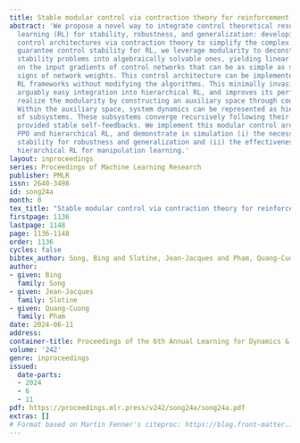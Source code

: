 ```yaml
---
title: Stable modular control via contraction theory for reinforcement learning
abstract: 'We propose a novel way to integrate control theoretical results with reinforcement
  learning (RL) for stability, robustness, and generalization: developing modular
  control architectures via contraction theory to simplify the complex problems. To
  guarantee control stability for RL, we leverage modularity to deconstruct the nonlinear
  stability problems into algebraically solvable ones, yielding linear constraints
  on the input gradients of control networks that can be as simple as switching the
  signs of network weights. This control architecture can be implemented in general
  RL frameworks without modifying the algorithms. This minimally invasive way allows
  arguably easy integration into hierarchical RL, and improves its performance. We
  realize the modularity by constructing an auxiliary space through coordinate transformation.
  Within the auxiliary space, system dynamics can be represented as hierarchical combinations
  of subsystems. These subsystems converge recursively following their hierarchies,
  provided stable self-feedbacks. We implement this modular control architecture in
  PPO and hierarchical RL, and demonstrate in simulation (i) the necessity of control
  stability for robustness and generalization and (ii) the effectiveness in improving
  hierarchical RL for manipulation learning.'
layout: inproceedings
series: Proceedings of Machine Learning Research
publisher: PMLR
issn: 2640-3498
id: song24a
month: 0
tex_title: "Stable modular control via contraction theory for reinforcement learning"
firstpage: 1136
lastpage: 1148
page: 1136-1148
order: 1136
cycles: false
bibtex_author: Song, Bing and Slotine, Jean-Jacques and Pham, Quang-Cuong
author:
- given: Bing
  family: Song
- given: Jean-Jacques
  family: Slotine
- given: Quang-Cuong
  family: Pham
date: 2024-06-11
address:
container-title: Proceedings of the 6th Annual Learning for Dynamics & Control Conference
volume: '242'
genre: inproceedings
issued:
  date-parts:
  - 2024
  - 6
  - 11
pdf: https://proceedings.mlr.press/v242/song24a/song24a.pdf
extras: []
# Format based on Martin Fenner's citeproc: https://blog.front-matter.io/posts/citeproc-yaml-for-bibliographies/
---
```

